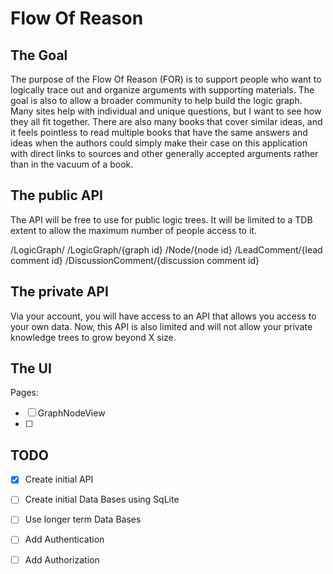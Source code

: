 # Flow Of Reason

## The Goal

The purpose of the Flow Of Reason (FOR) is to support people who want to logically trace out and organize arguments 
with supporting materials. The goal is also to allow a broader community to help build the logic graph. 
Many sites help with individual and unique questions, but I want to see how they all fit together.
There are also many books that cover similar ideas, and it feels pointless to read multiple books that have the 
same answers and ideas when the authors could simply make their case on this application with direct links to sources
and other generally accepted arguments rather than in the vacuum of a book.

## The public API

The API will be free to use for public logic trees. It will be limited to a TDB extent to allow the maximum number of
people access to it.

/LogicGraph/
/LogicGraph/{graph id}
/Node/{node id}
/LeadComment/{lead comment id}
/DiscussionComment/{discussion comment id}


## The private API

Via your account, you will have access to an API that allows you access to your own data. Now, this API is also
limited and will not allow your private knowledge trees to grow beyond X size.

## The UI

Pages:

- [ ] GraphNodeView
- [ ] 

## TODO

- [X] Create initial API
- [ ] Create initial Data Bases using SqLite
- [ ] Use longer term Data Bases
- [ ] Add Authentication
- [ ] Add Authorization

